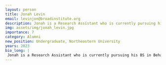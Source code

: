 ```yaml
---
layout: person
title: Jonah Levin
email: levinjon@broadinstitute.org
description: Jonah is a Research Assistant who is currently pursuing his BS in Behavioral Neuroscience at Northeastern University. He has studied behavioral endocrinology, biological psychology, genetics and ...
img: assets/img/jonah_levin.jpg
importance: 7
category: Alumni
new_position: Undergraduate, Northeastern University
years: 2023
bio_long: |
 Jonah is a Research Assistant who is currently pursuing his BS in Behavioral Neuroscience at Northeastern University. He has studied behavioral endocrinology, biological psychology, genetics and molecular biology, and is a licensed EMT. Jonah has a passion for neurotechnology and hopes to establish a career on the frontier of this developing field.
---
```

